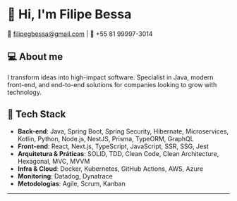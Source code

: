 # 👋 Hi, I'm Filipe Bessa

📩 filipegbessa@gmail.com | 📱 +55 81 99997-3014  

## 💻 About me
I transform ideas into high-impact software. Specialist in Java, modern front-end, and end-to-end solutions for companies looking to grow with technology.

## 🚀 Tech Stack
- **Back-end**: Java, Spring Boot, Spring Security, Hibernate, Microservices, Kotlin, Python, Node.js, NestJS, Prisma, TypeORM, GraphQL  
- **Front-end**: React, Next.js, TypeScript, JavaScript, SSR, SSG, Jest  
- **Arquitetura & Práticas**: SOLID, TDD, Clean Code, Clean Architecture, Hexagonal, MVC, MVVM  
- **Infra & Cloud**: Docker, Kubernetes, GitHub Actions, AWS, Azure  
- **Monitoring**: Datadog, Dynatrace  
- **Metodologias**: Agile, Scrum, Kanban  

---
